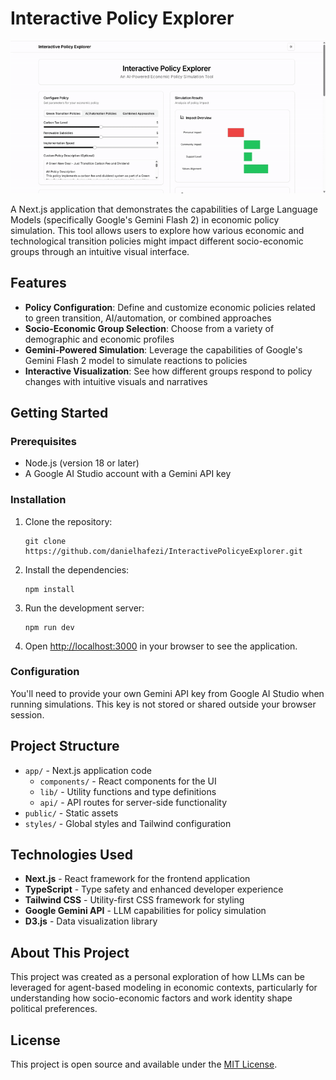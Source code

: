 # Interactive Policy Explorer

![Project Overview](/public/overview.gif)


A Next.js application that demonstrates the capabilities of Large Language Models (specifically Google's Gemini Flash 2) in economic policy simulation. This tool allows users to explore how various economic and technological transition policies might impact different socio-economic groups through an intuitive visual interface.

## Features

- **Policy Configuration**: Define and customize economic policies related to green transition, AI/automation, or combined approaches
- **Socio-Economic Group Selection**: Choose from a variety of demographic and economic profiles
- **Gemini-Powered Simulation**: Leverage the capabilities of Google's Gemini Flash 2 model to simulate reactions to policies
- **Interactive Visualization**: See how different groups respond to policy changes with intuitive visuals and narratives

## Getting Started

### Prerequisites

- Node.js (version 18 or later)
- A Google AI Studio account with a Gemini API key

### Installation

1. Clone the repository:
   ```
   git clone https://github.com/danielhafezi/InteractivePolicyeExplorer.git
   ```

2. Install the dependencies:
   ```
   npm install
   ```

3. Run the development server:
   ```
   npm run dev
   ```

4. Open [http://localhost:3000](http://localhost:3000) in your browser to see the application.

### Configuration

You'll need to provide your own Gemini API key from Google AI Studio when running simulations. This key is not stored or shared outside your browser session.

## Project Structure

- `app/` - Next.js application code
  - `components/` - React components for the UI
  - `lib/` - Utility functions and type definitions
  - `api/` - API routes for server-side functionality
- `public/` - Static assets
- `styles/` - Global styles and Tailwind configuration

## Technologies Used

- **Next.js** - React framework for the frontend application
- **TypeScript** - Type safety and enhanced developer experience
- **Tailwind CSS** - Utility-first CSS framework for styling
- **Google Gemini API** - LLM capabilities for policy simulation
- **D3.js** - Data visualization library

## About This Project

This project was created as a personal exploration of how LLMs can be leveraged for agent-based modeling in economic contexts, particularly for understanding how socio-economic factors and work identity shape political preferences.

## License

This project is open source and available under the [MIT License](LICENSE). 